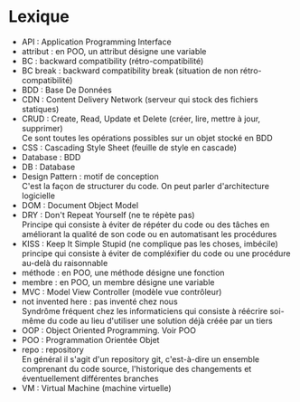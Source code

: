 # Lexique

- API : Application Programming Interface
- attribut : en POO, un attribut désigne une variable
- BC : backward compatibility (rétro-compatibilité)
- BC break : backward compatibility break (situation de non rétro-compatibilité)
- BDD : Base De Données
- CDN : Content Delivery Network (serveur qui stock des fichiers statiques)
- CRUD : Create, Read, Update et Delete (créer, lire, mettre à jour, supprimer)  
  Ce sont toutes les opérations possibles sur un objet stocké en BDD  
- CSS : Cascading Style Sheet (feuille de style en cascade)
- Database : BDD
- DB : Database
- Design Pattern : motif de conception  
  C'est la façon de structurer du code. On peut parler d'architecture logicielle  
- DOM : Document Object Model
- DRY : Don't Repeat Yourself (ne te répète pas)  
  Principe qui consiste à éviter de répéter du code ou des tâches en améliorant la qualité de son code ou en automatisant les procédures  
- KISS : Keep It Simple Stupid (ne complique pas les choses, imbécile)  
  principe qui consiste à éviter de compléxifier du code ou une procédure au-delà du raisonnable
- méthode : en POO, une méthode désigne une fonction
- membre : en POO, un membre désigne une variable
- MVC : Model View Controller (modèle vue contrôleur)
- not invented here : pas inventé chez nous  
  Syndrôme fréquent chez les informaticiens qui consiste à réécrire soi-même du code au lieu d'utiliser une solution déjà créée par un tiers  
- OOP : Object Oriented Programming. Voir POO
- POO : Programmation Orientée Objet
- repo : repository  
  En général il s'agit d'un repository git, c'est-à-dire un ensemble comprenant du code source, l'historique des changements et éventuellement différentes branches  
- VM : Virtual Machine (machine virtuelle)
